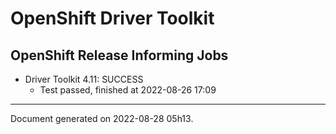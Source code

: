 
OpenShift Driver Toolkit
========================

OpenShift Release Informing Jobs
--------------------------------



* Driver Toolkit 4.11: SUCCESS
  - Test passed, finished at 2022-08-26 17:09






---
Document generated on 2022-08-28 05h13.
